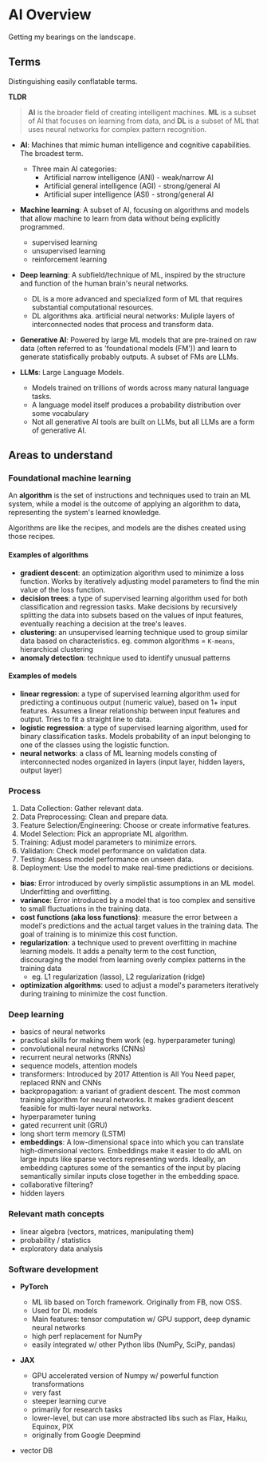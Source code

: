 # AI Overview

Getting my bearings on the landscape.

## Terms

Distinguishing easily conflatable terms.

**TLDR**

> **AI** is the broader field of creating intelligent machines. **ML** is a subset of AI that focuses on learning from data, and **DL** is a subset of ML that uses neural networks for complex pattern recognition. 

- **AI**: Machines that mimic human intelligence and cognitive  capabilities. The broadest term.
  - Three main AI categories:
    - Artificial narrow intelligence (ANI) - weak/narrow AI
    - Artificial general intelligence (AGI) - strong/general AI
    - Artificial super intelligence (ASI) - strong/general AI

- **Machine learning**: A subset of AI, focusing on algorithms and models that allow machine to learn from data without being explicitly programmed.
  - supervised learning
  - unsupervised learning
  - reinforcement learning
- **Deep learning**: A subfield/technique of ML, inspired by the structure and function of the human brain's neural networks.
  - DL is a more advanced and specialized form of ML that requires substantial computational resources.
  - DL algorithms aka. artificial neural networks: Muliple layers of interconnected nodes that process and transform data.
- **Generative AI**: Powered by large ML models that are pre-trained on raw data (often referred to as 'foundational models (FM')) and learn to generate statisfically probably outputs. A subset of FMs are LLMs.
- **LLMs**: Large Language Models.
  - Models trained on trillions of words across many natural language tasks.
  - A language model itself produces a probability distribution over some vocabulary
  - Not all generative AI tools are built on LLMs, but all LLMs are a form of generative AI.

## Areas to understand

### Foundational machine learning

An **algorithm** is the set of instructions and techniques used to train an ML system, while a model is the outcome of applying an algorithm to data, representing the system's learned knowledge. 

Algorithms are like the recipes, and models are the dishes created using those recipes.

#### Examples of algorithms
- **gradient descent**: an optimization algorithm used to minimize a loss function. Works by iteratively adjusting model parameters to find the min value of the loss function.
- **decision trees**: a type of supervised learning algorithm used for both classification and regression tasks. Make decisions by recursively splitting the data into subsets based on the values of input features, eventually reaching a decision at the tree's leaves.
- **clustering**: an unsupervised learning technique used to group similar data based on characteristics. eg. common algorithms = `K-means`, hierarchical clustering
- **anomaly detection**: technique used to identify unusual patterns

#### Examples of models
- **linear regression**: a type of supervised learning algorithm used for predicting a continuous output (numeric value), based on 1+ input features. Assumes a linear relationship between input features and output. Tries to fit a straight line to data.
- **logistic regression**: a type of supervised learning algorithm, used for binary classification tasks. Models probability of an input belonging to one of the classes using the logistic function.
- **neural networks**: a class of ML learning models consting of interconnected nodes organized in layers (input layer, hidden layers, output layer)

### Process

1. Data Collection: Gather relevant data.
2. Data Preprocessing: Clean and prepare data.
3. Feature Selection/Engineering: Choose or create informative features.
4. Model Selection: Pick an appropriate ML algorithm.
5. Training: Adjust model parameters to minimize errors.
6. Validation: Check model performance on validation data.
7. Testing: Assess model performance on unseen data.
8. Deployment: Use the model to make real-time predictions or decisions.

- **bias**: Error introduced by overly simplistic assumptions in an ML model. Underfitting and overfitting.
- **variance**: Error introduced by a model that is too complex and sensitive to small fluctuations in the training data. 
- **cost functions (aka loss functions)**: measure the error between a model's predictions and the actual target values in the training data. The goal of training is to minimize this cost function.
- **regularization**: a technique used to prevent overfitting in machine learning models. It adds a penalty term to the cost function, discouraging the model from learning overly complex patterns in the training data
  - eg. L1 regularization (lasso), L2 regularization (ridge)
- **optimization algorithms**:  used to adjust a model's parameters iteratively during training to minimize the cost function.

### Deep learning
- basics of neural networks
- practical skills for making them work (eg. hyperparameter tuning)
- convolutional neural networks (CNNs)
- recurrent neural networks (RNNs)
- sequence models, attention models 
- transformers: Introduced by 2017 Attention is All You Need paper, replaced RNN and CNNs
- backpropagation: a variant of gradient descent. The most common training algorithm for neural networks. It makes gradient descent feasible for multi-layer neural networks.
- hyperparameter tuning
- gated recurrent unit (GRU)
- long short term memory (LSTM)
- **embeddings**: A low-dimensional space into which you can translate high-dimensional vectors. Embeddings make it easier to do aML on large inputs like sparse vectors representing words. Ideally, an embedding captures some of the semantics of the input by placing semantically similar inputs close together in the embedding space.
- collaborative filtering?
- hidden layers

### Relevant math concepts
- linear algebra (vectors, matrices, manipulating them)
- probability / statistics
- exploratory data analysis

### Software development
- **PyTorch**
  - ML lib based on Torch framework. Originally from FB, now OSS. 
  - Used for DL models
  - Main features: tensor computation w/ GPU support, deep dynamic neural networks
  - high perf replacement for NumPy
  - easily integrated w/ other Python libs (NumPy, SciPy, pandas)

- **JAX**
  - GPU accelerated version of Numpy w/ powerful function transformations
  - very fast
  - steeper learning curve
  - primarily for research tasks
  - lower-level, but can use more abstracted libs such as Flax, Haiku, Equinox, PIX
  - originally from Google Deepmind

- vector DB



